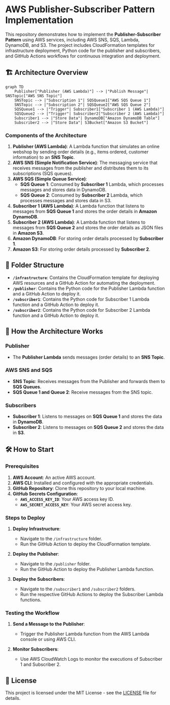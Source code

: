 # AWS Publisher-Subscriber Pattern Implementation

This repository demonstrates how to implement the **Publisher-Subscriber Pattern** using AWS services, including AWS SNS, SQS, Lambda, DynamoDB, and S3. The project includes CloudFormation templates for infrastructure deployment, Python code for the publisher and subscribers, and GitHub Actions workflows for continuous integration and deployment.

## 🏗️ Architecture Overview

```mermaid
graph TD
    Publisher["Publisher (AWS Lambda)"] --> |"Publish Message"| SNSTopic["AWS SNS Topic"]
    SNSTopic --> |"Subscription 1"| SQSQueue1["AWS SQS Queue 1"]
    SNSTopic --> |"Subscription 2"| SQSQueue2["AWS SQS Queue 2"]
    SQSQueue1 --> |"Trigger"| Subscriber1["Subscriber 1 (AWS Lambda)"]
    SQSQueue2 --> |"Trigger"| Subscriber2["Subscriber 2 (AWS Lambda)"]
    Subscriber1 --> |"Store Data"| DynamoDB["Amazon DynamoDB Table"]
    Subscriber2 --> |"Store Data"| S3Bucket["Amazon S3 Bucket"]
```

### Components of the Architecture

1. **Publisher (AWS Lambda)**: A Lambda function that simulates an online webshop by sending order details (e.g., items ordered, customer information) to an **SNS Topic**.
2. **AWS SNS (Simple Notification Service)**: The messaging service that receives messages from the publisher and distributes them to its subscriptions (SQS queues).
3. **AWS SQS (Simple Queue Service)**:
   - **SQS Queue 1**: Consumed by **Subscriber 1** Lambda, which processes messages and stores data in DynamoDB.
   - **SQS Queue 2**: Consumed by **Subscriber 2** Lambda, which processes messages and stores data in S3.
4. **Subscriber 1 (AWS Lambda)**: A Lambda function that listens to messages from **SQS Queue 1** and stores the order details in **Amazon DynamoDB**.
5. **Subscriber 2 (AWS Lambda)**: A Lambda function that listens to messages from **SQS Queue 2** and stores the order details as JSON files in **Amazon S3**.
6. **Amazon DynamoDB**: For storing order details processed by **Subscriber 1**.
7. **Amazon S3**: For storing order details processed by **Subscriber 2**.

## 📂 Folder Structure

- **`/infrastructure`**: Contains the CloudFormation template for deploying AWS resources and a GitHub Action for automating the deployment.
- **`/publisher`**: Contains the Python code for the Publisher Lambda function and a GitHub Action to deploy it.
- **`/subscriber1`**: Contains the Python code for Subscriber 1 Lambda function and a GitHub Action to deploy it.
- **`/subscriber2`**: Contains the Python code for Subscriber 2 Lambda function and a GitHub Action to deploy it.

## 📝 How the Architecture Works

### Publisher

- The **Publisher Lambda** sends messages (order details) to an **SNS Topic**.

### AWS SNS and SQS

- **SNS Topic**: Receives messages from the Publisher and forwards them to **SQS Queues**.
- **SQS Queue 1 and Queue 2**: Receive messages from the SNS topic.

### Subscribers

- **Subscriber 1**: Listens to messages on **SQS Queue 1** and stores the data in **DynamoDB**.
- **Subscriber 2**: Listens to messages on **SQS Queue 2** and stores the data in **S3**.

## 🛠️ How to Start

### Prerequisites

1. **AWS Account**: An active AWS account.
2. **AWS CLI**: Installed and configured with the appropriate credentials.
3. **GitHub Repository**: Clone this repository to your local machine.
4. **GitHub Secrets Configuration**:
   - **`AWS_ACCESS_KEY_ID`**: Your AWS access key ID.
   - **`AWS_SECRET_ACCESS_KEY`**: Your AWS secret access key.

### Steps to Deploy

1. **Deploy Infrastructure**:
   - Navigate to the `/infrastructure` folder.
   - Run the GitHub Action to deploy the CloudFormation template.

2. **Deploy the Publisher**:
   - Navigate to the `/publisher` folder.
   - Run the GitHub Action to deploy the Publisher Lambda function.

3. **Deploy the Subscribers**:
   - Navigate to the `/subscriber1` and `/subscriber2` folders.
   - Run the respective GitHub Actions to deploy the Subscriber Lambda functions.

### Testing the Workflow

1. **Send a Message to the Publisher**:
   - Trigger the Publisher Lambda function from the AWS Lambda console or using AWS CLI.

2. **Monitor Subscribers**:
   - Use AWS CloudWatch Logs to monitor the executions of Subscriber 1 and Subscriber 2.

## 📄 License

This project is licensed under the MIT License - see the [LICENSE](LICENSE) file for details.
